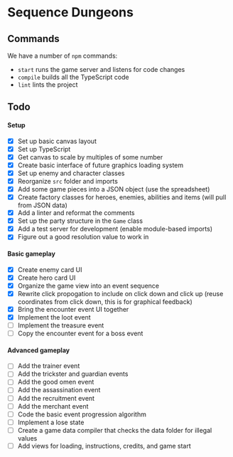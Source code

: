 # Sequence Dungeons

## Commands
We have a number of `npm` commands:
- `start` runs the game server and listens for code changes
- `compile` builds all the TypeScript code
- `lint` lints the project

## Todo
#### Setup
- [x] Set up basic canvas layout
- [x] Set up TypeScript
- [x] Get canvas to scale by multiples of some number
- [x] Create basic interface of future graphics loading system
- [x] Set up enemy and character classes
- [x] Reorganize `src` folder and imports
- [x] Add some game pieces into a JSON object (use the spreadsheet)
- [x] Create factory classes for heroes, enemies, abilities and items (will pull from JSON data)
- [x] Add a linter and reformat the comments
- [x] Set up the party structure in the `Game` class
- [x] Add a test server for development (enable module-based imports)
- [x] Figure out a good resolution value to work in

#### Basic gameplay
- [x] Create enemy card UI
- [x] Create hero card UI
- [x] Organize the game view into an event sequence
- [x] Rewrite click propogation to include on click down and click up (reuse coordinates from click down, this is for graphical feedback)
- [x] Bring the encounter event UI together
- [x] Implement the loot event
- [ ] Implement the treasure event
- [ ] Copy the encounter event for a boss event

#### Advanced gameplay
- [ ] Add the trainer event
- [ ] Add the trickster and guardian events
- [ ] Add the good omen event
- [ ] Add the assassination event
- [ ] Add the recruitment event
- [ ] Add the merchant event
- [ ] Code the basic event progression algorithm
- [ ] Implement a lose state
- [ ] Create a game data compiler that checks the data folder for illegal values
- [ ] Add views for loading, instructions, credits, and game start
